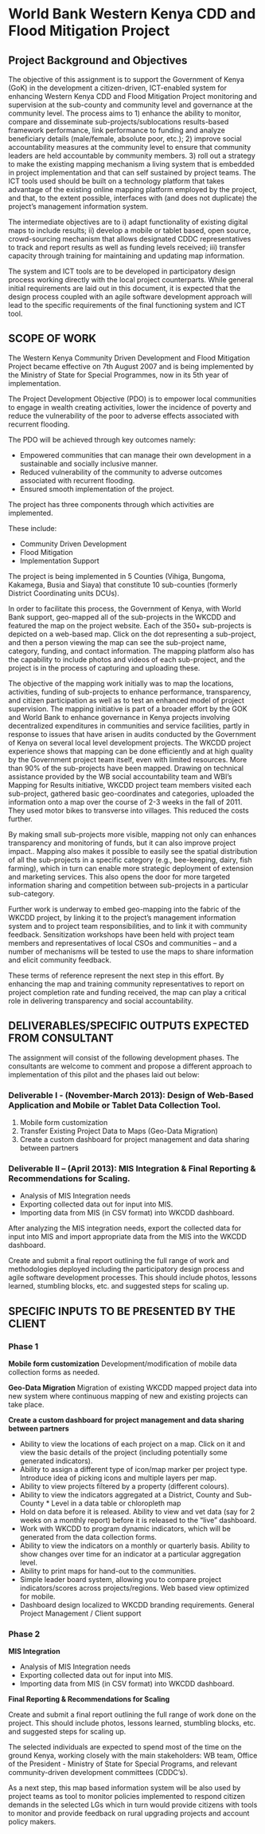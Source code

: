 # World Bank Western Kenya CDD and Flood Mitigation Project

## Project Background and Objectives

The objective of this assignment is to support the Government of Kenya (GoK) in the development a citizen-driven, ICT-enabled system for enhancing Western Kenya CDD and Flood Mitigation Project monitoring and supervision at the sub-county and community level and governance at the community level.  The process aims to 1) enhance the ability to monitor, compare and disseminate sub-projects/sublocations results-based framework performance, link performance to funding and analyze beneficiary details (male/female, absolute poor, etc.); 2) improve social accountability measures at the community level to ensure that community leaders are held accountable by community members. 3) roll out a strategy to make the existing mapping mechanism a living system that is embedded in project implementation and that can self sustained by project teams. The ICT tools used should be built on a technology platform that takes advantage of the existing online mapping platform employed by the project, and that, to the extent possible, interfaces with (and does not duplicate) the project’s management information system.

The intermediate objectives are to i) adapt functionality of existing digital maps to include  results; ii) develop a mobile or tablet based, open source, crowd-sourcing mechanism that allows designated  CDDC representatives to track and report results as well as funding levels received; iii) transfer capacity through training for maintaining and updating map information. 

The system and ICT tools are to be developed in participatory design process working directly with the local project counterparts. While general initial requirements are laid out in this document, it is expected that the design process coupled with an agile software development approach will lead to the specific requirements of the final functioning system and ICT tool. 


## SCOPE OF WORK 

The Western Kenya Community Driven Development and Flood Mitigation Project became effective on 7th August 2007 and is being implemented by the Ministry of State for Special Programmes, now in its 5th year of implementation.

The Project Development Objective (PDO) is to empower local communities to engage in wealth creating activities, lower the incidence of poverty and reduce the vulnerability of the poor to adverse effects associated with recurrent flooding. 

The PDO will be achieved through key outcomes namely:
* Empowered communities that can manage their own development in a sustainable and socially inclusive manner.
* Reduced vulnerability of the community to adverse outcomes associated with recurrent flooding.
* Ensured smooth implementation of the project.  

The project has three components through which activities are implemented. 

These include:
* Community Driven Development
* Flood Mitigation
* Implementation Support

The project is being implemented in 5 Counties (Vihiga, Bungoma, Kakamega, Busia and Siaya) that constitute 10 sub-counties (formerly District Coordinating units DCUs).

In order to facilitate this process, the Government of Kenya, with World Bank support, geo-mapped all of the sub-projects in the WKCDD and featured the map on the project website.  Each of the 350+ sub-projects is depicted on a web-based map.  Click on the dot representing a sub-project, and then a person viewing the map can see the sub-project name, category, funding, and contact information. The mapping platform also has the capability to include photos and videos of each sub-project, and the project is in the process of capturing and uploading these.

The objective of the mapping work initially was to map the locations, activities, funding of sub-projects to enhance performance, transparency, and citizen participation as well as to test an enhanced model of project supervision.
The mapping initiative is part of a broader effort by the GOK and World Bank to enhance governance in Kenya projects involving decentralized expenditures in communities and service facilities, partly in response to issues that have arisen in audits conducted by the Government of Kenya on several local level development projects. The WKCDD project experience shows that mapping can be done efficiently and at high quality by the Government project team itself, even with limited resources. More than 90% of the sub-projects have been mapped. Drawing on technical assistance provided by the WB social accountability team and WBI’s Mapping for Results initiative, WKCDD project team members visited each sub-project, gathered basic geo-coordinates and categories, uploaded the information onto a map over the course of 2-3 weeks in the fall of 2011. They used motor bikes to transverse into villages. This reduced the costs further.

By making small sub-projects more visible, mapping not only can enhances transparency and monitoring of funds, but it can also improve project impact.. Mapping also makes it possible to easily see the spatial distribution of all the sub-projects in a specific category (e.g., bee-keeping, dairy, fish farming), which in turn can enable more strategic deployment of extension and marketing services. This also opens the door for more targeted information sharing and competition between sub-projects in a particular sub-category. 

Further work is underway to embed geo-mapping into the fabric of the WKCDD project, by linking it to the project’s management information system and to project team responsibilities, and to link it with community feedback.   Sensitization workshops have been held with project team members and representatives of local CSOs and communities – and a number of mechanisms will be tested to use the maps to share information and elicit community feedback.  

These terms of reference represent the next step in this effort. By enhancing the map and training community representatives to report on project completion rate and funding received, the map can play a critical role in delivering transparency and social accountability.


## DELIVERABLES/SPECIFIC OUTPUTS EXPECTED FROM CONSULTANT

The assignment will consist of the following development phases.  The consultants are welcome to comment and propose a different approach to implementation of this pilot and the phases laid out below:  

### Deliverable I - (November-March 2013): Design of Web-Based Application and Mobile or Tablet Data Collection Tool.

1. Mobile form customization
2. Transfer Existing Project Data to Maps (Geo-Data Migration)
3.  Create a custom dashboard for project management and data sharing between partners

### Deliverable II – (April 2013): MIS Integration & Final Reporting &  Recommendations for Scaling.

* Analysis of MIS Integration needs
* Exporting collected data out for input into MIS.
* Importing data from MIS (in CSV format) into WKCDD dashboard.

After analyzing the MIS integration needs, export the collected data for input into MIS and import appropriate data from the MIS into the WKCDD dashboard.

Create and submit a final report outlining the full range of work and methodologies deployed including the participatory design process and agile software development processes. This should include photos, lessons learned, stumbling blocks, etc. and suggested steps for scaling up.


## SPECIFIC INPUTS TO BE PRESENTED BY THE CLIENT

### Phase 1
**Mobile form customization**
Development/modification of mobile data collection forms as needed. 

**Geo-Data Migration**
Migration of existing WKCDD mapped project data into new system where continuous mapping of new and existing projects can take place.

**Create a custom dashboard for project management and data sharing between partners**

* Ability to view the locations of each project on a map.  Click on it and view the basic details of the project (including potentially some generated indicators).
* Ability to assign a different type of icon/map marker per project type.  Introduce idea of picking icons and multiple layers per map.
* Ability to view projects filtered by a property (different colours).
* Ability to view the indicators aggregated at a District, County and Sub-County * Level in a data table or chloropleth map
* Hold on data before it is released.  Ability to view and vet data (say for 2 weeks on a monthly report) before it is released to the “live” dashboard.
* Work with WKCDD to program dynamic indicators, which will be generated from the data collection forms.
* Ability to view the indicators on a monthly or quarterly basis. Ability to show changes over time for an indicator at a particular aggregation level.
* Ability to print maps for hand-out to the communities.
* Simple leader board system, allowing you to compare project indicators/scores across projects/regions.  Web based view optimized for mobile.
* Dashboard design localized to WKCDD branding requirements.
General Project Management / Client support

### Phase 2
**MIS Integration**

* Analysis of MIS Integration needs
* Exporting collected data out for input into MIS.
* Importing data from MIS (in CSV format) into WKCDD dashboard.

**Final Reporting & Recommendations for Scaling**

Create and submit a final report outlining the full range of work done on the project. This should include photos, lessons learned, stumbling blocks, etc. and suggested steps for scaling up.

The selected individuals are expected to spend most of the time on the ground Kenya, working closely with the main stakeholders: WB team, Office of the President - Ministry of State for Special Programs, and relevant community-driven development committees (CDDC’s).

As a next step, this map based information system will be also used by project teams as tool to monitor policies implemented to respond citizen demands  in the selected LGs which in turn would provide citizens with tools to monitor and provide feedback on rural upgrading projects and account policy makers.  


